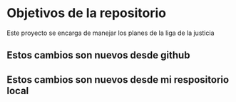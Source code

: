 # Objetivos de la repositorio

Este proyecto se encarga de manejar los planes de la liga de la justicia


## Estos cambios son nuevos desde github
## Estos cambios son nuevos desde mi respositorio local
